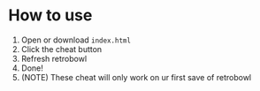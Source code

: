 # How to use
1) Open or download ``index.html``
2) Click the cheat button
3) Refresh retrobowl
4) Done!
5) (NOTE) These cheat will only work on ur first save of retrobowl
